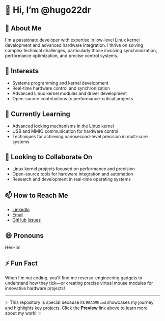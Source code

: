# 👋 Hi, I’m @hugo22dr

## 🚀 About Me
I'm a passionate developer with expertise in low-level Linux kernel development and advanced hardware integration. I thrive on solving complex technical challenges, particularly those involving synchronization, performance optimization, and precise control systems.

## 👀 Interests
- Systems programming and kernel development
- Real-time hardware control and synchronization
- Advanced Linux kernel modules and driver development
- Open-source contributions to performance-critical projects

## 🌱 Currently Learning
- Advanced locking mechanisms in the Linux kernel
- USB and MMIO communication for hardware control
- Techniques for achieving nanosecond-level precision in multi-core systems

## 💞️ Looking to Collaborate On
- Linux kernel projects focused on performance and precision
- Open-source tools for hardware integration and automation
- Research and development in real-time operating systems

## 📫 How to Reach Me
- [LinkedIn](https://linkedin.com/in/hugo22dr)
- [Email](hugovemnenos@icloud.com)
- [GitHub Issues](https://github.com/hugo22dr)

## 😄 Pronouns
He/Him

## ⚡ Fun Fact
When I'm not coding, you'll find me reverse-engineering gadgets to understand how they tick—or creating precise virtual mouse modules for innovative hardware projects!

---
✨ This repository is special because its `README.md` showcases my journey and highlights key projects. Click the **Preview** link above to learn more about my work! ✨

